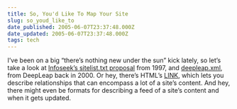 ```yaml
---
title: So, You'd Like To Map Your Site
slug: so_youd_like_to
date_published: 2005-06-07T23:37:48.000Z
date_updated: 2005-06-07T23:37:48.000Z
tags: tech
---
```


I’ve been on a big “there’s nothing new under the sun” kick lately, so let’s take a look at [Infoseek’s sitelist.txt proposal](http://web.archive.org/web/19970529104229/http:/software.infoseek.com/products/ultraseek/docs/sitelist.html) from 1997, and [deepleap.xml](http://static.userland.com/gems/eclectic/deepleap.xml), from DeepLeap back in 2000. Or hey, there’s HTML’s [LINK](http://www.w3.org/TR/REC-html40/struct/links.html#h-12.1.2), which lets you describe relationships that can encompass a lot of a site’s content. And hey, there might even be formats for describing a feed of a site’s content and when it gets updated.
